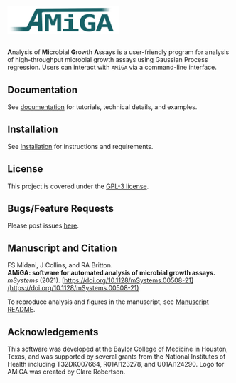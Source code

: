 
<img src="https://github.com/firasmidani/amiga/blob/master/docs/images/amiga-by-clare.PNG" alt="amiga logo" width="250">

##

**A**nalysis of **Mi**crobial **G**rowth **A**ssays is a user-friendly program for analysis of high-throughput microbial growth assays using Gaussian Process regression. Users can interact with `AMiGA` via a command-line interface.

## Documentation

See [documentation](https://firasmidani.github.io/amiga) for tutorials, technical details, and examples.

## Installation

See [Installation](https://firasmidani.github.io/amiga/doc/installation.html) for instructions and requirements.

## License

This project is covered under the [GPL-3 license](https://www.gnu.org/licenses/gpl-3.0.en.html).

## Bugs/Feature Requests

Please post issues [here](https://github.com/firasmidani/amiga/issues).

## Manuscript and Citation

FS Midani, J Collins, and RA Britton.  
__AMiGA: software for automated analysis of microbial growth assays.__  
*mSystems* (2021). [https://doi.org/10.1128/mSystems.00508-21](https://doi.org/10.1128/mSystems.00508-21)  

To reproduce analysis and figures in the manuscript, see [Manuscript README](https://github.com/firasmidani/amiga/blob/master/examples/manuscript/README.md).

## Acknowledgements

This software was developed at the Baylor College of Medicine in Houston, Texas, and was supported by several grants from the National Institutes of Health including T32DK007664, R01AI123278, and U01AI124290. Logo for AMiGA was created by Clare Robertson.
